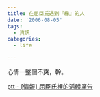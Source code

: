 ```yaml
---
title: 在屈臣氏遇到『緣』的人
date: '2006-08-05'
tags:
  - 資訊
categories:
  - life

---
```

心情一整個不爽，幹。  
  
[ptt - \[情報\] 屈臣氏裡的活體廣告](http://www.ptt.cc/bbs/Chiayi/M.1154700229.A.E77.html)